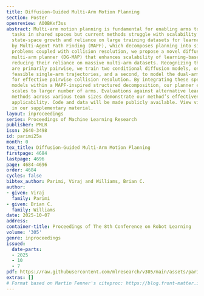 ```yaml
---
title: Diffusion-Guided Multi-Arm Motion Planning
section: Poster
openreview: AO0BKxf3ss
abstract: Multi-arm motion planning is fundamental for enabling arms to complete collaborative
  tasks in shared spaces but current methods struggle with scalability due to exponential
  state-space growth and reliance on large training datasets for learned models. Inspired
  by Multi-Agent Path Finding (MAPF), which decomposes planning into single-agent
  problems coupled with collision resolution, we propose a novel diffusion-guided
  multi-arm planner (DG-MAP) that enhances scalability of learning-based models while
  reducing their reliance on massive multi-arm datasets. Recognizing that collisions
  are primarily pairwise, we train two conditional diffusion models, one to generate
  feasible single-arm trajectories, and a second, to model the dual-arm dynamics required
  for effective pairwise collision resolution. By integrating these specialized generative
  models within a MAPF-inspired structured decomposition, our planner efficiently
  scales to larger number of arms. Evaluations against alternative learning-based
  methods across various team sizes demonstrate our method’s effectiveness and practical
  applicability. Code and data will be made publicly available. View video demonstrations
  in our supplementary material.
layout: inproceedings
series: Proceedings of Machine Learning Research
publisher: PMLR
issn: 2640-3498
id: parimi25a
month: 0
tex_title: Diffusion-Guided Multi-Arm Motion Planning
firstpage: 4684
lastpage: 4696
page: 4684-4696
order: 4684
cycles: false
bibtex_author: Parimi, Viraj and Williams, Brian C.
author:
- given: Viraj
  family: Parimi
- given: Brian C.
  family: Williams
date: 2025-10-07
address:
container-title: Proceedings of The 8th Conference on Robot Learning
volume: '305'
genre: inproceedings
issued:
  date-parts:
  - 2025
  - 10
  - 7
pdf: https://raw.githubusercontent.com/mlresearch/v305/main/assets/parimi25a/parimi25a.pdf
extras: []
# Format based on Martin Fenner's citeproc: https://blog.front-matter.io/posts/citeproc-yaml-for-bibliographies/
---
```

